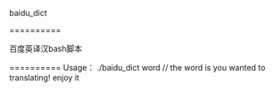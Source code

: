 baidu_dict

==========

百度英译汉bash脚本

==========
Usage： ./baidu_dict word // the word is you wanted to translating!  enjoy it 
 
